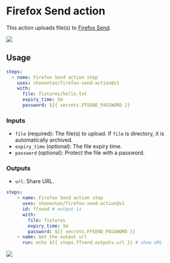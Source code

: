 # Firefox Send action

This action uploads file(s) to [Firefox Send](https://send.firefox.com/).

![](https://user-images.githubusercontent.com/26014062/77845729-0fd41800-71ec-11ea-88c2-eaf0b2523293.png)

## Usage

```yml
steps:
  - name: Firefox Send action step
    uses: shooontan/firefox-send-action@v1
    with:
      file: fixtures/hello.txt
      expiry_time: 5m
      password: ${{ secrets.FFSEND_PASSWORD }}
```


### Inputs

- `file` (required): The file(s) to upload. If `file` is directory, it is automatically archived.
- `expiry_time` (optional): The file expiry time.
- `password` (optional): Protect the file with a password.


### Outputs

- `url`: Share URL.

```yml
steps:
    - name: Firefox Send action step
      uses: shooontan/firefox-send-action@v1
      id: ffsend # output is
      with:
        file: fixtures
        expiry_time: 1m
        password: ${{ secrets.FFSEND_PASSWORD }}
    - name: Get the output url
      run: echo ${{ steps.ffsend.outputs.url }} # show URL
```

![](https://user-images.githubusercontent.com/26014062/77845674-b4098f00-71eb-11ea-90f1-f1a306cd97ca.png)

